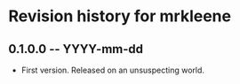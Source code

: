 # Revision history for mrkleene

## 0.1.0.0 -- YYYY-mm-dd

* First version. Released on an unsuspecting world.
